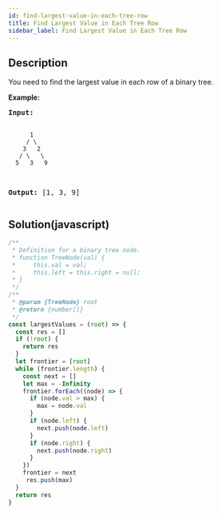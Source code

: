 ```yaml
---
id: find-largest-value-in-each-tree-row
title: Find Largest Value in Each Tree Row
sidebar_label: Find Largest Value in Each Tree Row
---
```

## Description
<div class="description">
<p>You need to find the largest value in each row of a binary tree.</p>

<p><b>Example:</b><br />
<pre>
<b>Input:</b> 

          1
         / \
        3   2
       / \   \  
      5   3   9 

<b>Output:</b> [1, 3, 9]
</pre>
</p>

</div>

## Solution(javascript)
```javascript
/**
 * Definition for a binary tree node.
 * function TreeNode(val) {
 *     this.val = val;
 *     this.left = this.right = null;
 * }
 */
/**
 * @param {TreeNode} root
 * @return {number[]}
 */
const largestValues = (root) => {
  const res = []
  if (!root) {
    return res
  }
  let frontier = [root]
  while (frontier.length) {
    const next = []
    let max = -Infinity
    frontier.forEach((node) => {
      if (node.val > max) {
        max = node.val
      }
      if (node.left) {
        next.push(node.left)
      }
      if (node.right) {
        next.push(node.right)
      }
    })
    frontier = next
     res.push(max)
  }
  return res
}

```